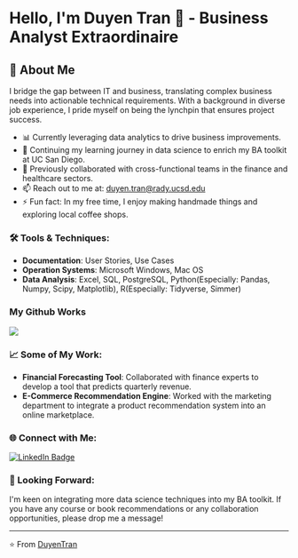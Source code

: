 # Hello, I'm Duyen Tran 👋 - Business Analyst Extraordinaire

## 🌟 About Me

I bridge the gap between IT and business, translating complex business needs into actionable technical requirements. 
With a background in diverse job experience, I pride myself on being the lynchpin that ensures project success.

- 📊 Currently leveraging data analytics to drive business improvements.
- 📘 Continuing my learning journey in data science to enrich my BA toolkit at UC San Diego.
- 💼 Previously collaborated with cross-functional teams in the finance and healthcare sectors.
- 📫 Reach out to me at: [duyen.tran@rady.ucsd.edu](mailto:duyen.tran@rady.ucsd.edu)
- ⚡ Fun fact: In my free time, I enjoy making handmade things and exploring local coffee shops.

### 🛠️ Tools & Techniques:

- **Documentation**: User Stories, Use Cases
- **Operation Systems**: Microsoft Windows, Mac OS
- **Data Analysis**: Excel, SQL, PostgreSQL, Python(Especially: Pandas, Numpy, Scipy, Matplotlib), R(Especially: Tidyverse, Simmer)

### My Github Works

![](https://raw.githubusercontent.com/rsm-dtt006/github-stats/master/generated/overview.svg#gh-dark-mode-only)

### 📈 Some of My Work:

- **Financial Forecasting Tool**: Collaborated with finance experts to develop a tool that predicts quarterly revenue.
- **E-Commerce Recommendation Engine**: Worked with the marketing department to integrate a product recommendation system into an online marketplace.
  
### 🌐 Connect with Me:

[![LinkedIn Badge](https://img.shields.io/badge/-DUYENTRAN-blue?style=flat-square&logo=LinkedIn&logoColor=white&link=https://www.linkedin.com/in/duyentran14/)](https://www.linkedin.com/in/duyentran14//)

### 🎯 Looking Forward:

I'm keen on integrating more data science techniques into my BA toolkit. If you have any course or book recommendations or any collaboration opportunities, please drop me a message!

---

⭐️ From [DuyenTran](https://github.com/rsm-dtt006)


<!---
rsm-dtt006/rsm-dtt006 is a ✨ special ✨ repository because its `README.md` (this file) appears on your GitHub profile.
You can click the Preview link to take a look at your changes.
--->
